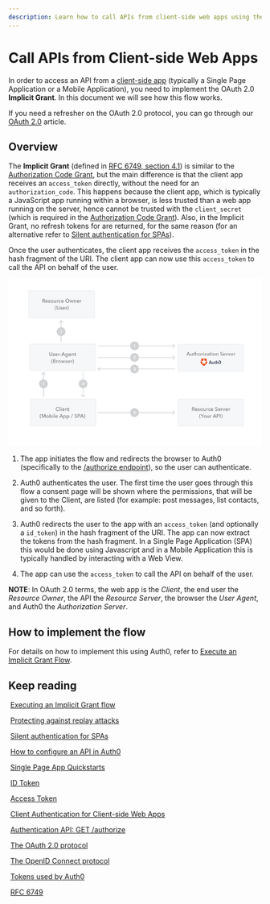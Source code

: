 ```yaml
---
description: Learn how to call APIs from client-side web apps using the OAuth 2.0 Implicit Grant.
---
```


# Call APIs from Client-side Web Apps

In order to access an API from a [client-side app](/quickstart/spa) (typically a Single Page Application or a Mobile Application), you need to implement the OAuth 2.0 **Implicit Grant**. In this document we will see how this flow works.

<div class="alert alert-info">
  If you need a refresher on the OAuth 2.0 protocol, you can go through our <a href="/protocols/oauth2">OAuth 2.0</a> article.
</div>

## Overview

The **Implicit Grant** (defined in [RFC 6749, section 4.1](https://tools.ietf.org/html/rfc6749#section-4.2)) is similar to the [Authorization Code Grant](/api-auth/grant/authorization-code), but the main difference is that the client app receives an `access_token` directly, without the need for an `authorization_code`. This happens because the client app, which is typically a JavaScript app running within a browser, is less trusted than a web app running on the server, hence cannot be trusted with the `client_secret` (which is required in the [Authorization Code Grant](/api-auth/grant/authorization-code)). Also, in the Implicit Grant, no refresh tokens for are returned, for the same reason (for an alternative refer to [Silent authentication for SPAs](/api-auth/tutorials/silent-authentication)).

Once the user authenticates, the client app receives the `access_token` in the hash fragment of the URI. The client app can now use this `access_token` to call the API on behalf of the user.

![Implicit Grant](/media/articles/api-auth/implicit-grant.png)

 1. The app initiates the flow and redirects the browser to Auth0 (specifically to the [/authorize endpoint](/api/authentication#implicit-grant)), so the user can authenticate.

 1. Auth0 authenticates the user. The first time the user goes through this flow a consent page will be shown where the permissions, that will be given to the Client, are listed (for example: post messages, list contacts, and so forth).

 1. Auth0 redirects the user to the app with an `access_token` (and optionally a `id_token`) in the hash fragment of the URI. The app can now extract the tokens from the hash fragment. In a Single Page Application (SPA) this would be done using Javascript and in a Mobile Application this is typically handled by interacting with a Web View.

 1. The app can use the `access_token` to call the API on behalf of the user.


  __NOTE__: In OAuth 2.0 terms, the web app is the _Client_, the end user the _Resource Owner_, the API the _Resource Server_, the browser the _User Agent_, and Auth0 the _Authorization Server_.

## How to implement the flow

For details on how to implement this using Auth0, refer to [Execute an Implicit Grant Flow](/api-auth/tutorials/implicit-grant).

## Keep reading

<i class="notification-icon icon-budicon-345"></i>&nbsp;[Executing an Implicit Grant flow](/api-auth/tutorials/implicit-grant)

<i class="notification-icon icon-budicon-345"></i>&nbsp;[Protecting against replay attacks](/api-auth/tutorials/nonce)<br/>

<i class="notification-icon icon-budicon-345"></i>&nbsp;[Silent authentication for SPAs](/api-auth/tutorials/silent-authentication)<br/>

<i class="notification-icon icon-budicon-345"></i>&nbsp;[How to configure an API in Auth0](/apis)<br/>

<i class="notification-icon icon-budicon-345"></i>&nbsp;[Single Page App Quickstarts](/quickstart/spa)<br/>

<i class="notification-icon icon-budicon-345"></i>&nbsp;[ID Token](/tokens/id-token)<br/>

<i class="notification-icon icon-budicon-345"></i>&nbsp;[Access Token](/tokens/access-token)<br/>

<i class="notification-icon icon-budicon-345"></i>&nbsp;[Client Authentication for Client-side Web Apps](/client-auth/client-side-web)<br/>

<i class="notification-icon icon-budicon-345"></i>&nbsp;[Authentication API: GET /authorize](/api/authentication#implicit-grant)<br/>

<i class="notification-icon icon-budicon-345"></i>&nbsp;[The OAuth 2.0 protocol](/protocols/oauth2)<br/>

<i class="notification-icon icon-budicon-345"></i>&nbsp;[The OpenID Connect protocol](/protocols/oidc)<br/>

<i class="notification-icon icon-budicon-345"></i>&nbsp;[Tokens used by Auth0](/tokens)<br/>

<i class="notification-icon icon-budicon-345"></i>&nbsp;[RFC 6749](https://tools.ietf.org/html/rfc6749)<br/>
